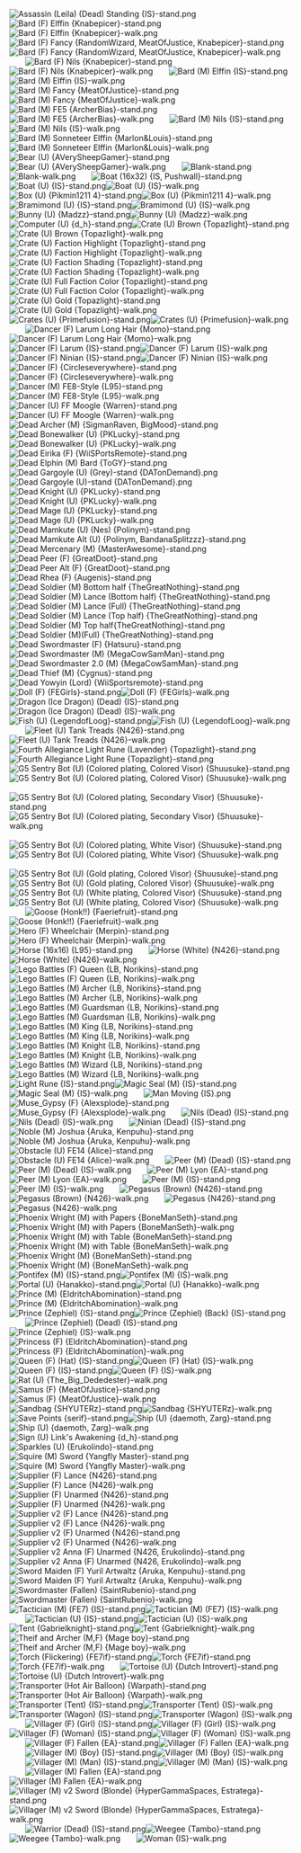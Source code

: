 ![Assassin (Leila) (Dead) Standing {IS}-stand.png](https://raw.githubusercontent.com/Klokinator/FE-Repo/main/Map%20Sprites/Bards,%20Dancers,%20Suppliers,%20Misc/Assassin%20(Leila)%20(Dead)%20Standing%20%7BIS%7D-stand.png "Assassin (Leila) (Dead) Standing {IS}-stand.png")&emsp;&emsp;![Bard (F) Elffin {Knabepicer}-stand.png](https://raw.githubusercontent.com/Klokinator/FE-Repo/main/Map%20Sprites/Bards,%20Dancers,%20Suppliers,%20Misc/Bard%20(F)%20Elffin%20%7BKnabepicer%7D-stand.png "Bard (F) Elffin {Knabepicer}-stand.png")![Bard (F) Elffin {Knabepicer}-walk.png](https://raw.githubusercontent.com/Klokinator/FE-Repo/main/Map%20Sprites/Bards,%20Dancers,%20Suppliers,%20Misc/Bard%20(F)%20Elffin%20%7BKnabepicer%7D-walk.png "Bard (F) Elffin {Knabepicer}-walk.png")&emsp;&emsp;![Bard (F) Fancy {RandomWizard, MeatOfJustice, Knabepicer}-stand.png](https://raw.githubusercontent.com/Klokinator/FE-Repo/main/Map%20Sprites/Bards,%20Dancers,%20Suppliers,%20Misc/Bard%20(F)%20Fancy%20%7BRandomWizard,%20MeatOfJustice,%20Knabepicer%7D-stand.png "Bard (F) Fancy {RandomWizard, MeatOfJustice, Knabepicer}-stand.png")![Bard (F) Fancy {RandomWizard, MeatOfJustice, Knabepicer}-walk.png](https://raw.githubusercontent.com/Klokinator/FE-Repo/main/Map%20Sprites/Bards,%20Dancers,%20Suppliers,%20Misc/Bard%20(F)%20Fancy%20%7BRandomWizard,%20MeatOfJustice,%20Knabepicer%7D-walk.png "Bard (F) Fancy {RandomWizard, MeatOfJustice, Knabepicer}-walk.png")&emsp;&emsp;![Bard (F) Nils {Knabepicer}-stand.png](https://raw.githubusercontent.com/Klokinator/FE-Repo/main/Map%20Sprites/Bards,%20Dancers,%20Suppliers,%20Misc/Bard%20(F)%20Nils%20%7BKnabepicer%7D-stand.png "Bard (F) Nils {Knabepicer}-stand.png")![Bard (F) Nils {Knabepicer}-walk.png](https://raw.githubusercontent.com/Klokinator/FE-Repo/main/Map%20Sprites/Bards,%20Dancers,%20Suppliers,%20Misc/Bard%20(F)%20Nils%20%7BKnabepicer%7D-walk.png "Bard (F) Nils {Knabepicer}-walk.png")&emsp;&emsp;![Bard (M) Elffin {IS}-stand.png](https://raw.githubusercontent.com/Klokinator/FE-Repo/main/Map%20Sprites/Bards,%20Dancers,%20Suppliers,%20Misc/Bard%20(M)%20Elffin%20%7BIS%7D-stand.png "Bard (M) Elffin {IS}-stand.png")![Bard (M) Elffin {IS}-walk.png](https://raw.githubusercontent.com/Klokinator/FE-Repo/main/Map%20Sprites/Bards,%20Dancers,%20Suppliers,%20Misc/Bard%20(M)%20Elffin%20%7BIS%7D-walk.png "Bard (M) Elffin {IS}-walk.png")&emsp;&emsp;![Bard (M) Fancy {MeatOfJustice}-stand.png](https://raw.githubusercontent.com/Klokinator/FE-Repo/main/Map%20Sprites/Bards,%20Dancers,%20Suppliers,%20Misc/Bard%20(M)%20Fancy%20%7BMeatOfJustice%7D-stand.png "Bard (M) Fancy {MeatOfJustice}-stand.png")![Bard (M) Fancy {MeatOfJustice}-walk.png](https://raw.githubusercontent.com/Klokinator/FE-Repo/main/Map%20Sprites/Bards,%20Dancers,%20Suppliers,%20Misc/Bard%20(M)%20Fancy%20%7BMeatOfJustice%7D-walk.png "Bard (M) Fancy {MeatOfJustice}-walk.png")&emsp;&emsp;![Bard (M) FE5 {ArcherBias}-stand.png](https://raw.githubusercontent.com/Klokinator/FE-Repo/main/Map%20Sprites/Bards,%20Dancers,%20Suppliers,%20Misc/Bard%20(M)%20FE5%20%7BArcherBias%7D-stand.png "Bard (M) FE5 {ArcherBias}-stand.png")![Bard (M) FE5 {ArcherBias}-walk.png](https://raw.githubusercontent.com/Klokinator/FE-Repo/main/Map%20Sprites/Bards,%20Dancers,%20Suppliers,%20Misc/Bard%20(M)%20FE5%20%7BArcherBias%7D-walk.png "Bard (M) FE5 {ArcherBias}-walk.png")&emsp;&emsp;![Bard (M) Nils {IS}-stand.png](https://raw.githubusercontent.com/Klokinator/FE-Repo/main/Map%20Sprites/Bards,%20Dancers,%20Suppliers,%20Misc/Bard%20(M)%20Nils%20%7BIS%7D-stand.png "Bard (M) Nils {IS}-stand.png")![Bard (M) Nils {IS}-walk.png](https://raw.githubusercontent.com/Klokinator/FE-Repo/main/Map%20Sprites/Bards,%20Dancers,%20Suppliers,%20Misc/Bard%20(M)%20Nils%20%7BIS%7D-walk.png "Bard (M) Nils {IS}-walk.png")&emsp;&emsp;![Bard (M) Sonneteer Elffin {Marlon&Louis}-stand.png](https://raw.githubusercontent.com/Klokinator/FE-Repo/main/Map%20Sprites/Bards,%20Dancers,%20Suppliers,%20Misc/Bard%20(M)%20Sonneteer%20Elffin%20%7BMarlon&Louis%7D-stand.png "Bard (M) Sonneteer Elffin {Marlon&Louis}-stand.png")![Bard (M) Sonneteer Elffin {Marlon&Louis}-walk.png](https://raw.githubusercontent.com/Klokinator/FE-Repo/main/Map%20Sprites/Bards,%20Dancers,%20Suppliers,%20Misc/Bard%20(M)%20Sonneteer%20Elffin%20%7BMarlon&Louis%7D-walk.png "Bard (M) Sonneteer Elffin {Marlon&Louis}-walk.png")&emsp;&emsp;![Bear (U) {AVerySheepGamer}-stand.png](https://raw.githubusercontent.com/Klokinator/FE-Repo/main/Map%20Sprites/Bards,%20Dancers,%20Suppliers,%20Misc/Bear%20(U)%20%7BAVerySheepGamer%7D-stand.png "Bear (U) {AVerySheepGamer}-stand.png")![Bear (U) {AVerySheepGamer}-walk.png](https://raw.githubusercontent.com/Klokinator/FE-Repo/main/Map%20Sprites/Bards,%20Dancers,%20Suppliers,%20Misc/Bear%20(U)%20%7BAVerySheepGamer%7D-walk.png "Bear (U) {AVerySheepGamer}-walk.png")&emsp;&emsp;![Blank-stand.png](https://raw.githubusercontent.com/Klokinator/FE-Repo/main/Map%20Sprites/Bards,%20Dancers,%20Suppliers,%20Misc/Blank-stand.png "Blank-stand.png")![Blank-walk.png](https://raw.githubusercontent.com/Klokinator/FE-Repo/main/Map%20Sprites/Bards,%20Dancers,%20Suppliers,%20Misc/Blank-walk.png "Blank-walk.png")&emsp;&emsp;![Boat (16x32) {IS, Pushwall}-stand.png](https://raw.githubusercontent.com/Klokinator/FE-Repo/main/Map%20Sprites/Bards,%20Dancers,%20Suppliers,%20Misc/Boat%20(16x32)%20%7BIS,%20Pushwall%7D-stand.png "Boat (16x32) {IS, Pushwall}-stand.png")![Boat (U) {IS}-stand.png](https://raw.githubusercontent.com/Klokinator/FE-Repo/main/Map%20Sprites/Bards,%20Dancers,%20Suppliers,%20Misc/Boat%20(U)%20%7BIS%7D-stand.png "Boat (U) {IS}-stand.png")![Boat (U) {IS}-walk.png](https://raw.githubusercontent.com/Klokinator/FE-Repo/main/Map%20Sprites/Bards,%20Dancers,%20Suppliers,%20Misc/Boat%20(U)%20%7BIS%7D-walk.png "Boat (U) {IS}-walk.png")&emsp;&emsp;![Box (U) {Pikmin1211 4}-stand.png](https://raw.githubusercontent.com/Klokinator/FE-Repo/main/Map%20Sprites/Bards,%20Dancers,%20Suppliers,%20Misc/Box%20(U)%20%7BPikmin1211%204%7D-stand.png "Box (U) {Pikmin1211 4}-stand.png")![Box (U) {Pikmin1211 4}-walk.png](https://raw.githubusercontent.com/Klokinator/FE-Repo/main/Map%20Sprites/Bards,%20Dancers,%20Suppliers,%20Misc/Box%20(U)%20%7BPikmin1211%204%7D-walk.png "Box (U) {Pikmin1211 4}-walk.png")&emsp;&emsp;![Bramimond (U) {IS}-stand.png](https://raw.githubusercontent.com/Klokinator/FE-Repo/main/Map%20Sprites/Bards,%20Dancers,%20Suppliers,%20Misc/Bramimond%20(U)%20%7BIS%7D-stand.png "Bramimond (U) {IS}-stand.png")![Bramimond (U) {IS}-walk.png](https://raw.githubusercontent.com/Klokinator/FE-Repo/main/Map%20Sprites/Bards,%20Dancers,%20Suppliers,%20Misc/Bramimond%20(U)%20%7BIS%7D-walk.png "Bramimond (U) {IS}-walk.png")&emsp;&emsp;![Bunny (U) {Madzz}-stand.png](https://raw.githubusercontent.com/Klokinator/FE-Repo/main/Map%20Sprites/Bards,%20Dancers,%20Suppliers,%20Misc/Bunny%20(U)%20%7BMadzz%7D-stand.png "Bunny (U) {Madzz}-stand.png")![Bunny (U) {Madzz}-walk.png](https://raw.githubusercontent.com/Klokinator/FE-Repo/main/Map%20Sprites/Bards,%20Dancers,%20Suppliers,%20Misc/Bunny%20(U)%20%7BMadzz%7D-walk.png "Bunny (U) {Madzz}-walk.png")&emsp;&emsp;![Computer (U) {d_h}-stand.png](https://raw.githubusercontent.com/Klokinator/FE-Repo/main/Map%20Sprites/Bards,%20Dancers,%20Suppliers,%20Misc/Computer%20(U)%20%7Bd_h%7D-stand.png "Computer (U) {d_h}-stand.png")![Crate (U) Brown {Topazlight}-stand.png](https://raw.githubusercontent.com/Klokinator/FE-Repo/main/Map%20Sprites/Bards,%20Dancers,%20Suppliers,%20Misc/Crate%20(U)%20Brown%20%7BTopazlight%7D-stand.png "Crate (U) Brown {Topazlight}-stand.png")![Crate (U) Brown {Topazlight}-walk.png](https://raw.githubusercontent.com/Klokinator/FE-Repo/main/Map%20Sprites/Bards,%20Dancers,%20Suppliers,%20Misc/Crate%20(U)%20Brown%20%7BTopazlight%7D-walk.png "Crate (U) Brown {Topazlight}-walk.png")&emsp;&emsp;![Crate (U) Faction Highlight {Topazlight}-stand.png](https://raw.githubusercontent.com/Klokinator/FE-Repo/main/Map%20Sprites/Bards,%20Dancers,%20Suppliers,%20Misc/Crate%20(U)%20Faction%20Highlight%20%7BTopazlight%7D-stand.png "Crate (U) Faction Highlight {Topazlight}-stand.png")![Crate (U) Faction Highlight {Topazlight}-walk.png](https://raw.githubusercontent.com/Klokinator/FE-Repo/main/Map%20Sprites/Bards,%20Dancers,%20Suppliers,%20Misc/Crate%20(U)%20Faction%20Highlight%20%7BTopazlight%7D-walk.png "Crate (U) Faction Highlight {Topazlight}-walk.png")&emsp;&emsp;![Crate (U) Faction Shading {Topazlight}-stand.png](https://raw.githubusercontent.com/Klokinator/FE-Repo/main/Map%20Sprites/Bards,%20Dancers,%20Suppliers,%20Misc/Crate%20(U)%20Faction%20Shading%20%7BTopazlight%7D-stand.png "Crate (U) Faction Shading {Topazlight}-stand.png")![Crate (U) Faction Shading {Topazlight}-walk.png](https://raw.githubusercontent.com/Klokinator/FE-Repo/main/Map%20Sprites/Bards,%20Dancers,%20Suppliers,%20Misc/Crate%20(U)%20Faction%20Shading%20%7BTopazlight%7D-walk.png "Crate (U) Faction Shading {Topazlight}-walk.png")&emsp;&emsp;![Crate (U) Full Faction Color {Topazlight}-stand.png](https://raw.githubusercontent.com/Klokinator/FE-Repo/main/Map%20Sprites/Bards,%20Dancers,%20Suppliers,%20Misc/Crate%20(U)%20Full%20Faction%20Color%20%7BTopazlight%7D-stand.png "Crate (U) Full Faction Color {Topazlight}-stand.png")![Crate (U) Full Faction Color {Topazlight}-walk.png](https://raw.githubusercontent.com/Klokinator/FE-Repo/main/Map%20Sprites/Bards,%20Dancers,%20Suppliers,%20Misc/Crate%20(U)%20Full%20Faction%20Color%20%7BTopazlight%7D-walk.png "Crate (U) Full Faction Color {Topazlight}-walk.png")&emsp;&emsp;![Crate (U) Gold {Topazlight}-stand.png](https://raw.githubusercontent.com/Klokinator/FE-Repo/main/Map%20Sprites/Bards,%20Dancers,%20Suppliers,%20Misc/Crate%20(U)%20Gold%20%7BTopazlight%7D-stand.png "Crate (U) Gold {Topazlight}-stand.png")![Crate (U) Gold {Topazlight}-walk.png](https://raw.githubusercontent.com/Klokinator/FE-Repo/main/Map%20Sprites/Bards,%20Dancers,%20Suppliers,%20Misc/Crate%20(U)%20Gold%20%7BTopazlight%7D-walk.png "Crate (U) Gold {Topazlight}-walk.png")&emsp;&emsp;![Crates (U) {Primefusion}-stand.png](https://raw.githubusercontent.com/Klokinator/FE-Repo/main/Map%20Sprites/Bards,%20Dancers,%20Suppliers,%20Misc/Crates%20(U)%20%7BPrimefusion%7D-stand.png "Crates (U) {Primefusion}-stand.png")![Crates (U) {Primefusion}-walk.png](https://raw.githubusercontent.com/Klokinator/FE-Repo/main/Map%20Sprites/Bards,%20Dancers,%20Suppliers,%20Misc/Crates%20(U)%20%7BPrimefusion%7D-walk.png "Crates (U) {Primefusion}-walk.png")&emsp;&emsp;![Dancer (F) Larum Long Hair {Momo}-stand.png](https://raw.githubusercontent.com/Klokinator/FE-Repo/main/Map%20Sprites/Bards,%20Dancers,%20Suppliers,%20Misc/Dancer%20(F)%20Larum%20Long%20Hair%20%7BMomo%7D-stand.png "Dancer (F) Larum Long Hair {Momo}-stand.png")![Dancer (F) Larum Long Hair {Momo}-walk.png](https://raw.githubusercontent.com/Klokinator/FE-Repo/main/Map%20Sprites/Bards,%20Dancers,%20Suppliers,%20Misc/Dancer%20(F)%20Larum%20Long%20Hair%20%7BMomo%7D-walk.png "Dancer (F) Larum Long Hair {Momo}-walk.png")&emsp;&emsp;![Dancer (F) Larum {IS}-stand.png](https://raw.githubusercontent.com/Klokinator/FE-Repo/main/Map%20Sprites/Bards,%20Dancers,%20Suppliers,%20Misc/Dancer%20(F)%20Larum%20%7BIS%7D-stand.png "Dancer (F) Larum {IS}-stand.png")![Dancer (F) Larum {IS}-walk.png](https://raw.githubusercontent.com/Klokinator/FE-Repo/main/Map%20Sprites/Bards,%20Dancers,%20Suppliers,%20Misc/Dancer%20(F)%20Larum%20%7BIS%7D-walk.png "Dancer (F) Larum {IS}-walk.png")&emsp;&emsp;![Dancer (F) Ninian {IS}-stand.png](https://raw.githubusercontent.com/Klokinator/FE-Repo/main/Map%20Sprites/Bards,%20Dancers,%20Suppliers,%20Misc/Dancer%20(F)%20Ninian%20%7BIS%7D-stand.png "Dancer (F) Ninian {IS}-stand.png")![Dancer (F) Ninian {IS}-walk.png](https://raw.githubusercontent.com/Klokinator/FE-Repo/main/Map%20Sprites/Bards,%20Dancers,%20Suppliers,%20Misc/Dancer%20(F)%20Ninian%20%7BIS%7D-walk.png "Dancer (F) Ninian {IS}-walk.png")&emsp;&emsp;![Dancer (F) {Circleseverywhere}-stand.png](https://raw.githubusercontent.com/Klokinator/FE-Repo/main/Map%20Sprites/Bards,%20Dancers,%20Suppliers,%20Misc/Dancer%20(F)%20%7BCircleseverywhere%7D-stand.png "Dancer (F) {Circleseverywhere}-stand.png")![Dancer (F) {Circleseverywhere}-walk.png](https://raw.githubusercontent.com/Klokinator/FE-Repo/main/Map%20Sprites/Bards,%20Dancers,%20Suppliers,%20Misc/Dancer%20(F)%20%7BCircleseverywhere%7D-walk.png "Dancer (F) {Circleseverywhere}-walk.png")&emsp;&emsp;![Dancer (M) FE8-Style {L95}-stand.png](https://raw.githubusercontent.com/Klokinator/FE-Repo/main/Map%20Sprites/Bards,%20Dancers,%20Suppliers,%20Misc/Dancer%20(M)%20FE8-Style%20%7BL95%7D-stand.png "Dancer (M) FE8-Style {L95}-stand.png")![Dancer (M) FE8-Style {L95}-walk.png](https://raw.githubusercontent.com/Klokinator/FE-Repo/main/Map%20Sprites/Bards,%20Dancers,%20Suppliers,%20Misc/Dancer%20(M)%20FE8-Style%20%7BL95%7D-walk.png "Dancer (M) FE8-Style {L95}-walk.png")&emsp;&emsp;![Dancer (U) FF Moogle {Warren}-stand.png](https://raw.githubusercontent.com/Klokinator/FE-Repo/main/Map%20Sprites/Bards,%20Dancers,%20Suppliers,%20Misc/Dancer%20(U)%20FF%20Moogle%20%7BWarren%7D-stand.png "Dancer (U) FF Moogle {Warren}-stand.png")![Dancer (U) FF Moogle {Warren}-walk.png](https://raw.githubusercontent.com/Klokinator/FE-Repo/main/Map%20Sprites/Bards,%20Dancers,%20Suppliers,%20Misc/Dancer%20(U)%20FF%20Moogle%20%7BWarren%7D-walk.png "Dancer (U) FF Moogle {Warren}-walk.png")&emsp;&emsp;![Dead Archer (M) {SigmanRaven, BigMood}-stand.png](https://raw.githubusercontent.com/Klokinator/FE-Repo/main/Map%20Sprites/Bards,%20Dancers,%20Suppliers,%20Misc/Dead%20Archer%20(M)%20%7BSigmanRaven,%20BigMood%7D-stand.png "Dead Archer (M) {SigmanRaven, BigMood}-stand.png")![Dead Bonewalker (U) {PKLucky}-stand.png](https://raw.githubusercontent.com/Klokinator/FE-Repo/main/Map%20Sprites/Bards,%20Dancers,%20Suppliers,%20Misc/Dead%20Bonewalker%20(U)%20%7BPKLucky%7D-stand.png "Dead Bonewalker (U) {PKLucky}-stand.png")![Dead Bonewalker (U) {PKLucky}-walk.png](https://raw.githubusercontent.com/Klokinator/FE-Repo/main/Map%20Sprites/Bards,%20Dancers,%20Suppliers,%20Misc/Dead%20Bonewalker%20(U)%20%7BPKLucky%7D-walk.png "Dead Bonewalker (U) {PKLucky}-walk.png")&emsp;&emsp;![Dead Eirika (F) {WiiSPortsRemote}-stand.png](https://raw.githubusercontent.com/Klokinator/FE-Repo/main/Map%20Sprites/Bards,%20Dancers,%20Suppliers,%20Misc/Dead%20Eirika%20(F)%20%7BWiiSPortsRemote%7D-stand.png "Dead Eirika (F) {WiiSPortsRemote}-stand.png")![Dead Elphin (M) Bard {ToGY}-stand.png](https://raw.githubusercontent.com/Klokinator/FE-Repo/main/Map%20Sprites/Bards,%20Dancers,%20Suppliers,%20Misc/Dead%20Elphin%20(M)%20Bard%20%7BToGY%7D-stand.png "Dead Elphin (M) Bard {ToGY}-stand.png")&emsp;&emsp;![Dead Gargoyle (U) (Grey)-stand {DATonDemand}.png](https://raw.githubusercontent.com/Klokinator/FE-Repo/main/Map%20Sprites/Bards,%20Dancers,%20Suppliers,%20Misc/Dead%20Gargoyle%20(U)%20(Grey)-stand%20%7BDATonDemand%7D.png "Dead Gargoyle (U) (Grey)-stand {DATonDemand}.png")![Dead Gargoyle (U)-stand {DATonDemand}.png](https://raw.githubusercontent.com/Klokinator/FE-Repo/main/Map%20Sprites/Bards,%20Dancers,%20Suppliers,%20Misc/Dead%20Gargoyle%20(U)-stand%20%7BDATonDemand%7D.png "Dead Gargoyle (U)-stand {DATonDemand}.png")&emsp;&emsp;![Dead Knight (U) {PKLucky}-stand.png](https://raw.githubusercontent.com/Klokinator/FE-Repo/main/Map%20Sprites/Bards,%20Dancers,%20Suppliers,%20Misc/Dead%20Knight%20(U)%20%7BPKLucky%7D-stand.png "Dead Knight (U) {PKLucky}-stand.png")![Dead Knight (U) {PKLucky}-walk.png](https://raw.githubusercontent.com/Klokinator/FE-Repo/main/Map%20Sprites/Bards,%20Dancers,%20Suppliers,%20Misc/Dead%20Knight%20(U)%20%7BPKLucky%7D-walk.png "Dead Knight (U) {PKLucky}-walk.png")&emsp;&emsp;![Dead Mage (U) {PKLucky}-stand.png](https://raw.githubusercontent.com/Klokinator/FE-Repo/main/Map%20Sprites/Bards,%20Dancers,%20Suppliers,%20Misc/Dead%20Mage%20(U)%20%7BPKLucky%7D-stand.png "Dead Mage (U) {PKLucky}-stand.png")![Dead Mage (U) {PKLucky}-walk.png](https://raw.githubusercontent.com/Klokinator/FE-Repo/main/Map%20Sprites/Bards,%20Dancers,%20Suppliers,%20Misc/Dead%20Mage%20(U)%20%7BPKLucky%7D-walk.png "Dead Mage (U) {PKLucky}-walk.png")&emsp;&emsp;![Dead Mamkute (U) (Nes) {Polinym}-stand.png](https://raw.githubusercontent.com/Klokinator/FE-Repo/main/Map%20Sprites/Bards,%20Dancers,%20Suppliers,%20Misc/Dead%20Mamkute%20(U)%20(Nes)%20%7BPolinym%7D-stand.png "Dead Mamkute (U) (Nes) {Polinym}-stand.png")![Dead Mamkute Alt (U) {Polinym, BandanaSplitzzz}-stand.png](https://raw.githubusercontent.com/Klokinator/FE-Repo/main/Map%20Sprites/Bards,%20Dancers,%20Suppliers,%20Misc/Dead%20Mamkute%20Alt%20(U)%20%7BPolinym,%20BandanaSplitzzz%7D-stand.png "Dead Mamkute Alt (U) {Polinym, BandanaSplitzzz}-stand.png")&emsp;&emsp;![Dead Mercenary (M) {MasterAwesome}-stand.png](https://raw.githubusercontent.com/Klokinator/FE-Repo/main/Map%20Sprites/Bards,%20Dancers,%20Suppliers,%20Misc/Dead%20Mercenary%20(M)%20%7BMasterAwesome%7D-stand.png "Dead Mercenary (M) {MasterAwesome}-stand.png")![Dead Peer (F) {GreatDoot}-stand.png](https://raw.githubusercontent.com/Klokinator/FE-Repo/main/Map%20Sprites/Bards,%20Dancers,%20Suppliers,%20Misc/Dead%20Peer%20(F)%20%7BGreatDoot%7D-stand.png "Dead Peer (F) {GreatDoot}-stand.png")&emsp;&emsp;![Dead Peer Alt (F) {GreatDoot}-stand.png](https://raw.githubusercontent.com/Klokinator/FE-Repo/main/Map%20Sprites/Bards,%20Dancers,%20Suppliers,%20Misc/Dead%20Peer%20Alt%20(F)%20%7BGreatDoot%7D-stand.png "Dead Peer Alt (F) {GreatDoot}-stand.png")![Dead Rhea (F) {Augenis}-stand.png](https://raw.githubusercontent.com/Klokinator/FE-Repo/main/Map%20Sprites/Bards,%20Dancers,%20Suppliers,%20Misc/Dead%20Rhea%20(F)%20%7BAugenis%7D-stand.png "Dead Rhea (F) {Augenis}-stand.png")&emsp;&emsp;![Dead Soldier (M)  Bottom half {TheGreatNothing}-stand.png](https://raw.githubusercontent.com/Klokinator/FE-Repo/main/Map%20Sprites/Bards,%20Dancers,%20Suppliers,%20Misc/Dead%20Soldier%20(M)%20%20Bottom%20half%20%7BTheGreatNothing%7D-stand.png "Dead Soldier (M)  Bottom half {TheGreatNothing}-stand.png")![Dead Soldier (M) Lance (Bottom half) {TheGreatNothing}-stand.png](https://raw.githubusercontent.com/Klokinator/FE-Repo/main/Map%20Sprites/Bards,%20Dancers,%20Suppliers,%20Misc/Dead%20Soldier%20(M)%20Lance%20(Bottom%20half)%20%7BTheGreatNothing%7D-stand.png "Dead Soldier (M) Lance (Bottom half) {TheGreatNothing}-stand.png")&emsp;&emsp;![Dead Soldier (M) Lance (Full) {TheGreatNothing}-stand.png](https://raw.githubusercontent.com/Klokinator/FE-Repo/main/Map%20Sprites/Bards,%20Dancers,%20Suppliers,%20Misc/Dead%20Soldier%20(M)%20Lance%20(Full)%20%7BTheGreatNothing%7D-stand.png "Dead Soldier (M) Lance (Full) {TheGreatNothing}-stand.png")![Dead Soldier (M) Lance (Top half) {TheGreatNothing}-stand.png](https://raw.githubusercontent.com/Klokinator/FE-Repo/main/Map%20Sprites/Bards,%20Dancers,%20Suppliers,%20Misc/Dead%20Soldier%20(M)%20Lance%20(Top%20half)%20%7BTheGreatNothing%7D-stand.png "Dead Soldier (M) Lance (Top half) {TheGreatNothing}-stand.png")&emsp;&emsp;![Dead Soldier (M) Top half{TheGreatNothing}-stand.png](https://raw.githubusercontent.com/Klokinator/FE-Repo/main/Map%20Sprites/Bards,%20Dancers,%20Suppliers,%20Misc/Dead%20Soldier%20(M)%20Top%20half%7BTheGreatNothing%7D-stand.png "Dead Soldier (M) Top half{TheGreatNothing}-stand.png")![Dead Soldier (M)(Full) {TheGreatNothing}-stand.png](https://raw.githubusercontent.com/Klokinator/FE-Repo/main/Map%20Sprites/Bards,%20Dancers,%20Suppliers,%20Misc/Dead%20Soldier%20(M)(Full)%20%7BTheGreatNothing%7D-stand.png "Dead Soldier (M)(Full) {TheGreatNothing}-stand.png")&emsp;&emsp;![Dead Swordmaster (F) {Hatsuru}-stand.png](https://raw.githubusercontent.com/Klokinator/FE-Repo/main/Map%20Sprites/Bards,%20Dancers,%20Suppliers,%20Misc/Dead%20Swordmaster%20(F)%20%7BHatsuru%7D-stand.png "Dead Swordmaster (F) {Hatsuru}-stand.png")![Dead Swordmaster (M) {MegaCowSamMan}-stand.png](https://raw.githubusercontent.com/Klokinator/FE-Repo/main/Map%20Sprites/Bards,%20Dancers,%20Suppliers,%20Misc/Dead%20Swordmaster%20(M)%20%7BMegaCowSamMan%7D-stand.png "Dead Swordmaster (M) {MegaCowSamMan}-stand.png")&emsp;&emsp;![Dead Swordmaster 2.0 (M) {MegaCowSamMan}-stand.png](https://raw.githubusercontent.com/Klokinator/FE-Repo/main/Map%20Sprites/Bards,%20Dancers,%20Suppliers,%20Misc/Dead%20Swordmaster%202.0%20(M)%20%7BMegaCowSamMan%7D-stand.png "Dead Swordmaster 2.0 (M) {MegaCowSamMan}-stand.png")![Dead Thief (M) {Cygnus}-stand.png](https://raw.githubusercontent.com/Klokinator/FE-Repo/main/Map%20Sprites/Bards,%20Dancers,%20Suppliers,%20Misc/Dead%20Thief%20(M)%20%7BCygnus%7D-stand.png "Dead Thief (M) {Cygnus}-stand.png")&emsp;&emsp;![Dead Yowyin (Lord) {WiiSportsremote}-stand.png](https://raw.githubusercontent.com/Klokinator/FE-Repo/main/Map%20Sprites/Bards,%20Dancers,%20Suppliers,%20Misc/Dead%20Yowyin%20(Lord)%20%7BWiiSportsremote%7D-stand.png "Dead Yowyin (Lord) {WiiSportsremote}-stand.png")![Doll (F) {FEGirls}-stand.png](https://raw.githubusercontent.com/Klokinator/FE-Repo/main/Map%20Sprites/Bards,%20Dancers,%20Suppliers,%20Misc/Doll%20(F)%20%7BFEGirls%7D-stand.png "Doll (F) {FEGirls}-stand.png")![Doll (F) {FEGirls}-walk.png](https://raw.githubusercontent.com/Klokinator/FE-Repo/main/Map%20Sprites/Bards,%20Dancers,%20Suppliers,%20Misc/Doll%20(F)%20%7BFEGirls%7D-walk.png "Doll (F) {FEGirls}-walk.png")&emsp;&emsp;![Dragon (Ice Dragon) (Dead) {IS}-stand.png](https://raw.githubusercontent.com/Klokinator/FE-Repo/main/Map%20Sprites/Bards,%20Dancers,%20Suppliers,%20Misc/Dragon%20(Ice%20Dragon)%20(Dead)%20%7BIS%7D-stand.png "Dragon (Ice Dragon) (Dead) {IS}-stand.png")![Dragon (Ice Dragon) (Dead) {IS}-walk.png](https://raw.githubusercontent.com/Klokinator/FE-Repo/main/Map%20Sprites/Bards,%20Dancers,%20Suppliers,%20Misc/Dragon%20(Ice%20Dragon)%20(Dead)%20%7BIS%7D-walk.png "Dragon (Ice Dragon) (Dead) {IS}-walk.png")&emsp;&emsp;![Fish (U) {LegendofLoog}-stand.png](https://raw.githubusercontent.com/Klokinator/FE-Repo/main/Map%20Sprites/Bards,%20Dancers,%20Suppliers,%20Misc/Fish%20(U)%20%7BLegendofLoog%7D-stand.png "Fish (U) {LegendofLoog}-stand.png")![Fish (U) {LegendofLoog}-walk.png](https://raw.githubusercontent.com/Klokinator/FE-Repo/main/Map%20Sprites/Bards,%20Dancers,%20Suppliers,%20Misc/Fish%20(U)%20%7BLegendofLoog%7D-walk.png "Fish (U) {LegendofLoog}-walk.png")&emsp;&emsp;![Fleet (U) Tank Treads {N426}-stand.png](https://raw.githubusercontent.com/Klokinator/FE-Repo/main/Map%20Sprites/Bards,%20Dancers,%20Suppliers,%20Misc/Fleet%20(U)%20Tank%20Treads%20%7BN426%7D-stand.png "Fleet (U) Tank Treads {N426}-stand.png")![Fleet (U) Tank Treads {N426}-walk.png](https://raw.githubusercontent.com/Klokinator/FE-Repo/main/Map%20Sprites/Bards,%20Dancers,%20Suppliers,%20Misc/Fleet%20(U)%20Tank%20Treads%20%7BN426%7D-walk.png "Fleet (U) Tank Treads {N426}-walk.png")&emsp;&emsp;![Fourth Allegiance Light Rune (Lavender) {Topazlight}-stand.png](https://raw.githubusercontent.com/Klokinator/FE-Repo/main/Map%20Sprites/Bards,%20Dancers,%20Suppliers,%20Misc/Fourth%20Allegiance%20Light%20Rune%20(Lavender)%20%7BTopazlight%7D-stand.png "Fourth Allegiance Light Rune (Lavender) {Topazlight}-stand.png")![Fourth Allegiance Light Rune {Topazlight}-stand.png](https://raw.githubusercontent.com/Klokinator/FE-Repo/main/Map%20Sprites/Bards,%20Dancers,%20Suppliers,%20Misc/Fourth%20Allegiance%20Light%20Rune%20%7BTopazlight%7D-stand.png "Fourth Allegiance Light Rune {Topazlight}-stand.png")&emsp;&emsp;![G5 Sentry Bot (U) (Colored plating, Colored Visor) {Shuusuke}-stand.png](https://raw.githubusercontent.com/Klokinator/FE-Repo/main/Map%20Sprites/Bards,%20Dancers,%20Suppliers,%20Misc/G5%20Sentry%20Bot%20(U)%20(Colored%20plating,%20Colored%20Visor)%20%7BShuusuke%7D-stand.png "G5 Sentry Bot (U) (Colored plating, Colored Visor) {Shuusuke}-stand.png")![G5 Sentry Bot (U) (Colored plating, Colored Visor) {Shuusuke}-walk.png](https://raw.githubusercontent.com/Klokinator/FE-Repo/main/Map%20Sprites/Bards,%20Dancers,%20Suppliers,%20Misc/G5%20Sentry%20Bot%20(U)%20(Colored%20plating,%20Colored%20Visor)%20%7BShuusuke%7D-walk.png "G5 Sentry Bot (U) (Colored plating, Colored Visor) {Shuusuke}-walk.png")&emsp;&emsp;![G5 Sentry Bot (U) (Colored plating, Secondary Visor) {Shuusuke}-stand.png](https://raw.githubusercontent.com/Klokinator/FE-Repo/main/Map%20Sprites/Bards,%20Dancers,%20Suppliers,%20Misc/G5%20Sentry%20Bot%20(U)%20(Colored%20plating,%20Secondary%20Visor)%20%7BShuusuke%7D-stand.png "G5 Sentry Bot (U) (Colored plating, Secondary Visor) {Shuusuke}-stand.png")![G5 Sentry Bot (U) (Colored plating, Secondary Visor) {Shuusuke}-walk.png](https://raw.githubusercontent.com/Klokinator/FE-Repo/main/Map%20Sprites/Bards,%20Dancers,%20Suppliers,%20Misc/G5%20Sentry%20Bot%20(U)%20(Colored%20plating,%20Secondary%20Visor)%20%7BShuusuke%7D-walk.png "G5 Sentry Bot (U) (Colored plating, Secondary Visor) {Shuusuke}-walk.png")&emsp;&emsp;![G5 Sentry Bot (U) (Colored plating, White Visor) {Shuusuke}-stand.png](https://raw.githubusercontent.com/Klokinator/FE-Repo/main/Map%20Sprites/Bards,%20Dancers,%20Suppliers,%20Misc/G5%20Sentry%20Bot%20(U)%20(Colored%20plating,%20White%20Visor)%20%7BShuusuke%7D-stand.png "G5 Sentry Bot (U) (Colored plating, White Visor) {Shuusuke}-stand.png")![G5 Sentry Bot (U) (Colored plating, White Visor) {Shuusuke}-walk.png](https://raw.githubusercontent.com/Klokinator/FE-Repo/main/Map%20Sprites/Bards,%20Dancers,%20Suppliers,%20Misc/G5%20Sentry%20Bot%20(U)%20(Colored%20plating,%20White%20Visor)%20%7BShuusuke%7D-walk.png "G5 Sentry Bot (U) (Colored plating, White Visor) {Shuusuke}-walk.png")&emsp;&emsp;![G5 Sentry Bot (U) (Gold plating, Colored Visor) {Shuusuke}-stand.png](https://raw.githubusercontent.com/Klokinator/FE-Repo/main/Map%20Sprites/Bards,%20Dancers,%20Suppliers,%20Misc/G5%20Sentry%20Bot%20(U)%20(Gold%20plating,%20Colored%20Visor)%20%7BShuusuke%7D-stand.png "G5 Sentry Bot (U) (Gold plating, Colored Visor) {Shuusuke}-stand.png")![G5 Sentry Bot (U) (Gold plating, Colored Visor) {Shuusuke}-walk.png](https://raw.githubusercontent.com/Klokinator/FE-Repo/main/Map%20Sprites/Bards,%20Dancers,%20Suppliers,%20Misc/G5%20Sentry%20Bot%20(U)%20(Gold%20plating,%20Colored%20Visor)%20%7BShuusuke%7D-walk.png "G5 Sentry Bot (U) (Gold plating, Colored Visor) {Shuusuke}-walk.png")&emsp;&emsp;![G5 Sentry Bot (U) (White plating, Colored Visor) {Shuusuke}-stand.png](https://raw.githubusercontent.com/Klokinator/FE-Repo/main/Map%20Sprites/Bards,%20Dancers,%20Suppliers,%20Misc/G5%20Sentry%20Bot%20(U)%20(White%20plating,%20Colored%20Visor)%20%7BShuusuke%7D-stand.png "G5 Sentry Bot (U) (White plating, Colored Visor) {Shuusuke}-stand.png")![G5 Sentry Bot (U) (White plating, Colored Visor) {Shuusuke}-walk.png](https://raw.githubusercontent.com/Klokinator/FE-Repo/main/Map%20Sprites/Bards,%20Dancers,%20Suppliers,%20Misc/G5%20Sentry%20Bot%20(U)%20(White%20plating,%20Colored%20Visor)%20%7BShuusuke%7D-walk.png "G5 Sentry Bot (U) (White plating, Colored Visor) {Shuusuke}-walk.png")&emsp;&emsp;![Goose (Honk!!) {Faeriefruit}-stand.png](https://raw.githubusercontent.com/Klokinator/FE-Repo/main/Map%20Sprites/Bards,%20Dancers,%20Suppliers,%20Misc/Goose%20(Honk!!)%20%7BFaeriefruit%7D-stand.png "Goose (Honk!!) {Faeriefruit}-stand.png")![Goose (Honk!!) {Faeriefruit}-walk.png](https://raw.githubusercontent.com/Klokinator/FE-Repo/main/Map%20Sprites/Bards,%20Dancers,%20Suppliers,%20Misc/Goose%20(Honk!!)%20%7BFaeriefruit%7D-walk.png "Goose (Honk!!) {Faeriefruit}-walk.png")&emsp;&emsp;![Hero (F) Wheelchair {Merpin}-stand.png](https://raw.githubusercontent.com/Klokinator/FE-Repo/main/Map%20Sprites/Bards,%20Dancers,%20Suppliers,%20Misc/Hero%20(F)%20Wheelchair%20%7BMerpin%7D-stand.png "Hero (F) Wheelchair {Merpin}-stand.png")![Hero (F) Wheelchair {Merpin}-walk.png](https://raw.githubusercontent.com/Klokinator/FE-Repo/main/Map%20Sprites/Bards,%20Dancers,%20Suppliers,%20Misc/Hero%20(F)%20Wheelchair%20%7BMerpin%7D-walk.png "Hero (F) Wheelchair {Merpin}-walk.png")&emsp;&emsp;![Horse (16x16) {L95}-stand.png](https://raw.githubusercontent.com/Klokinator/FE-Repo/main/Map%20Sprites/Bards,%20Dancers,%20Suppliers,%20Misc/Horse%20(16x16)%20%7BL95%7D-stand.png "Horse (16x16) {L95}-stand.png")&emsp;&emsp;![Horse (White) {N426}-stand.png](https://raw.githubusercontent.com/Klokinator/FE-Repo/main/Map%20Sprites/Bards,%20Dancers,%20Suppliers,%20Misc/Horse%20(White)%20%7BN426%7D-stand.png "Horse (White) {N426}-stand.png")![Horse (White) {N426}-walk.png](https://raw.githubusercontent.com/Klokinator/FE-Repo/main/Map%20Sprites/Bards,%20Dancers,%20Suppliers,%20Misc/Horse%20(White)%20%7BN426%7D-walk.png "Horse (White) {N426}-walk.png")&emsp;&emsp;![Lego Battles (F) Queen {LB, Norikins}-stand.png](https://raw.githubusercontent.com/Klokinator/FE-Repo/main/Map%20Sprites/Bards,%20Dancers,%20Suppliers,%20Misc/Lego%20Battles%20(F)%20Queen%20%7BLB,%20Norikins%7D-stand.png "Lego Battles (F) Queen {LB, Norikins}-stand.png")![Lego Battles (F) Queen {LB, Norikins}-walk.png](https://raw.githubusercontent.com/Klokinator/FE-Repo/main/Map%20Sprites/Bards,%20Dancers,%20Suppliers,%20Misc/Lego%20Battles%20(F)%20Queen%20%7BLB,%20Norikins%7D-walk.png "Lego Battles (F) Queen {LB, Norikins}-walk.png")&emsp;&emsp;![Lego Battles (M) Archer {LB, Norikins}-stand.png](https://raw.githubusercontent.com/Klokinator/FE-Repo/main/Map%20Sprites/Bards,%20Dancers,%20Suppliers,%20Misc/Lego%20Battles%20(M)%20Archer%20%7BLB,%20Norikins%7D-stand.png "Lego Battles (M) Archer {LB, Norikins}-stand.png")![Lego Battles (M) Archer {LB, Norikins}-walk.png](https://raw.githubusercontent.com/Klokinator/FE-Repo/main/Map%20Sprites/Bards,%20Dancers,%20Suppliers,%20Misc/Lego%20Battles%20(M)%20Archer%20%7BLB,%20Norikins%7D-walk.png "Lego Battles (M) Archer {LB, Norikins}-walk.png")&emsp;&emsp;![Lego Battles (M) Guardsman {LB, Norikins}-stand.png](https://raw.githubusercontent.com/Klokinator/FE-Repo/main/Map%20Sprites/Bards,%20Dancers,%20Suppliers,%20Misc/Lego%20Battles%20(M)%20Guardsman%20%7BLB,%20Norikins%7D-stand.png "Lego Battles (M) Guardsman {LB, Norikins}-stand.png")![Lego Battles (M) Guardsman {LB, Norikins}-walk.png](https://raw.githubusercontent.com/Klokinator/FE-Repo/main/Map%20Sprites/Bards,%20Dancers,%20Suppliers,%20Misc/Lego%20Battles%20(M)%20Guardsman%20%7BLB,%20Norikins%7D-walk.png "Lego Battles (M) Guardsman {LB, Norikins}-walk.png")&emsp;&emsp;![Lego Battles (M) King {LB, Norikins}-stand.png](https://raw.githubusercontent.com/Klokinator/FE-Repo/main/Map%20Sprites/Bards,%20Dancers,%20Suppliers,%20Misc/Lego%20Battles%20(M)%20King%20%7BLB,%20Norikins%7D-stand.png "Lego Battles (M) King {LB, Norikins}-stand.png")![Lego Battles (M) King {LB, Norikins}-walk.png](https://raw.githubusercontent.com/Klokinator/FE-Repo/main/Map%20Sprites/Bards,%20Dancers,%20Suppliers,%20Misc/Lego%20Battles%20(M)%20King%20%7BLB,%20Norikins%7D-walk.png "Lego Battles (M) King {LB, Norikins}-walk.png")&emsp;&emsp;![Lego Battles (M) Knight {LB, Norikins}-stand.png](https://raw.githubusercontent.com/Klokinator/FE-Repo/main/Map%20Sprites/Bards,%20Dancers,%20Suppliers,%20Misc/Lego%20Battles%20(M)%20Knight%20%7BLB,%20Norikins%7D-stand.png "Lego Battles (M) Knight {LB, Norikins}-stand.png")![Lego Battles (M) Knight {LB, Norikins}-walk.png](https://raw.githubusercontent.com/Klokinator/FE-Repo/main/Map%20Sprites/Bards,%20Dancers,%20Suppliers,%20Misc/Lego%20Battles%20(M)%20Knight%20%7BLB,%20Norikins%7D-walk.png "Lego Battles (M) Knight {LB, Norikins}-walk.png")&emsp;&emsp;![Lego Battles (M) Wizard {LB, Norikins}-stand.png](https://raw.githubusercontent.com/Klokinator/FE-Repo/main/Map%20Sprites/Bards,%20Dancers,%20Suppliers,%20Misc/Lego%20Battles%20(M)%20Wizard%20%7BLB,%20Norikins%7D-stand.png "Lego Battles (M) Wizard {LB, Norikins}-stand.png")![Lego Battles (M) Wizard {LB, Norikins}-walk.png](https://raw.githubusercontent.com/Klokinator/FE-Repo/main/Map%20Sprites/Bards,%20Dancers,%20Suppliers,%20Misc/Lego%20Battles%20(M)%20Wizard%20%7BLB,%20Norikins%7D-walk.png "Lego Battles (M) Wizard {LB, Norikins}-walk.png")&emsp;&emsp;![Light Rune {IS}-stand.png](https://raw.githubusercontent.com/Klokinator/FE-Repo/main/Map%20Sprites/Bards,%20Dancers,%20Suppliers,%20Misc/Light%20Rune%20%7BIS%7D-stand.png "Light Rune {IS}-stand.png")![Magic Seal (M) {IS}-stand.png](https://raw.githubusercontent.com/Klokinator/FE-Repo/main/Map%20Sprites/Bards,%20Dancers,%20Suppliers,%20Misc/Magic%20Seal%20(M)%20%7BIS%7D-stand.png "Magic Seal (M) {IS}-stand.png")![Magic Seal (M) {IS}-walk.png](https://raw.githubusercontent.com/Klokinator/FE-Repo/main/Map%20Sprites/Bards,%20Dancers,%20Suppliers,%20Misc/Magic%20Seal%20(M)%20%7BIS%7D-walk.png "Magic Seal (M) {IS}-walk.png")&emsp;&emsp;![Man Moving {IS}.png](https://raw.githubusercontent.com/Klokinator/FE-Repo/main/Map%20Sprites/Bards,%20Dancers,%20Suppliers,%20Misc/Man%20Moving%20%7BIS%7D.png "Man Moving {IS}.png")![Muse_Gypsy (F) {Alexsplode}-stand.png](https://raw.githubusercontent.com/Klokinator/FE-Repo/main/Map%20Sprites/Bards,%20Dancers,%20Suppliers,%20Misc/Muse_Gypsy%20(F)%20%7BAlexsplode%7D-stand.png "Muse_Gypsy (F) {Alexsplode}-stand.png")![Muse_Gypsy (F) {Alexsplode}-walk.png](https://raw.githubusercontent.com/Klokinator/FE-Repo/main/Map%20Sprites/Bards,%20Dancers,%20Suppliers,%20Misc/Muse_Gypsy%20(F)%20%7BAlexsplode%7D-walk.png "Muse_Gypsy (F) {Alexsplode}-walk.png")&emsp;&emsp;![Nils (Dead) {IS}-stand.png](https://raw.githubusercontent.com/Klokinator/FE-Repo/main/Map%20Sprites/Bards,%20Dancers,%20Suppliers,%20Misc/Nils%20(Dead)%20%7BIS%7D-stand.png "Nils (Dead) {IS}-stand.png")![Nils (Dead) {IS}-walk.png](https://raw.githubusercontent.com/Klokinator/FE-Repo/main/Map%20Sprites/Bards,%20Dancers,%20Suppliers,%20Misc/Nils%20(Dead)%20%7BIS%7D-walk.png "Nils (Dead) {IS}-walk.png")&emsp;&emsp;![Ninian (Dead) {IS}-stand.png](https://raw.githubusercontent.com/Klokinator/FE-Repo/main/Map%20Sprites/Bards,%20Dancers,%20Suppliers,%20Misc/Ninian%20(Dead)%20%7BIS%7D-stand.png "Ninian (Dead) {IS}-stand.png")![Noble (M) Joshua {Aruka, Kenpuhu}-stand.png](https://raw.githubusercontent.com/Klokinator/FE-Repo/main/Map%20Sprites/Bards,%20Dancers,%20Suppliers,%20Misc/Noble%20(M)%20Joshua%20%7BAruka,%20Kenpuhu%7D-stand.png "Noble (M) Joshua {Aruka, Kenpuhu}-stand.png")![Noble (M) Joshua {Aruka, Kenpuhu}-walk.png](https://raw.githubusercontent.com/Klokinator/FE-Repo/main/Map%20Sprites/Bards,%20Dancers,%20Suppliers,%20Misc/Noble%20(M)%20Joshua%20%7BAruka,%20Kenpuhu%7D-walk.png "Noble (M) Joshua {Aruka, Kenpuhu}-walk.png")&emsp;&emsp;![Obstacle (U) FE14 {Alice}-stand.png](https://raw.githubusercontent.com/Klokinator/FE-Repo/main/Map%20Sprites/Bards,%20Dancers,%20Suppliers,%20Misc/Obstacle%20(U)%20FE14%20%7BAlice%7D-stand.png "Obstacle (U) FE14 {Alice}-stand.png")![Obstacle (U) FE14 {Alice}-walk.png](https://raw.githubusercontent.com/Klokinator/FE-Repo/main/Map%20Sprites/Bards,%20Dancers,%20Suppliers,%20Misc/Obstacle%20(U)%20FE14%20%7BAlice%7D-walk.png "Obstacle (U) FE14 {Alice}-walk.png")&emsp;&emsp;![Peer (M) (Dead) {IS}-stand.png](https://raw.githubusercontent.com/Klokinator/FE-Repo/main/Map%20Sprites/Bards,%20Dancers,%20Suppliers,%20Misc/Peer%20(M)%20(Dead)%20%7BIS%7D-stand.png "Peer (M) (Dead) {IS}-stand.png")![Peer (M) (Dead) {IS}-walk.png](https://raw.githubusercontent.com/Klokinator/FE-Repo/main/Map%20Sprites/Bards,%20Dancers,%20Suppliers,%20Misc/Peer%20(M)%20(Dead)%20%7BIS%7D-walk.png "Peer (M) (Dead) {IS}-walk.png")&emsp;&emsp;![Peer (M) Lyon {EA}-stand.png](https://raw.githubusercontent.com/Klokinator/FE-Repo/main/Map%20Sprites/Bards,%20Dancers,%20Suppliers,%20Misc/Peer%20(M)%20Lyon%20%7BEA%7D-stand.png "Peer (M) Lyon {EA}-stand.png")![Peer (M) Lyon {EA}-walk.png](https://raw.githubusercontent.com/Klokinator/FE-Repo/main/Map%20Sprites/Bards,%20Dancers,%20Suppliers,%20Misc/Peer%20(M)%20Lyon%20%7BEA%7D-walk.png "Peer (M) Lyon {EA}-walk.png")&emsp;&emsp;![Peer (M) {IS}-stand.png](https://raw.githubusercontent.com/Klokinator/FE-Repo/main/Map%20Sprites/Bards,%20Dancers,%20Suppliers,%20Misc/Peer%20(M)%20%7BIS%7D-stand.png "Peer (M) {IS}-stand.png")![Peer (M) {IS}-walk.png](https://raw.githubusercontent.com/Klokinator/FE-Repo/main/Map%20Sprites/Bards,%20Dancers,%20Suppliers,%20Misc/Peer%20(M)%20%7BIS%7D-walk.png "Peer (M) {IS}-walk.png")&emsp;&emsp;![Pegasus (Brown) {N426}-stand.png](https://raw.githubusercontent.com/Klokinator/FE-Repo/main/Map%20Sprites/Bards,%20Dancers,%20Suppliers,%20Misc/Pegasus%20(Brown)%20%7BN426%7D-stand.png "Pegasus (Brown) {N426}-stand.png")![Pegasus (Brown) {N426}-walk.png](https://raw.githubusercontent.com/Klokinator/FE-Repo/main/Map%20Sprites/Bards,%20Dancers,%20Suppliers,%20Misc/Pegasus%20(Brown)%20%7BN426%7D-walk.png "Pegasus (Brown) {N426}-walk.png")&emsp;&emsp;![Pegasus {N426}-stand.png](https://raw.githubusercontent.com/Klokinator/FE-Repo/main/Map%20Sprites/Bards,%20Dancers,%20Suppliers,%20Misc/Pegasus%20%7BN426%7D-stand.png "Pegasus {N426}-stand.png")![Pegasus {N426}-walk.png](https://raw.githubusercontent.com/Klokinator/FE-Repo/main/Map%20Sprites/Bards,%20Dancers,%20Suppliers,%20Misc/Pegasus%20%7BN426%7D-walk.png "Pegasus {N426}-walk.png")&emsp;&emsp;![Phoenix Wright (M) with Papers {BoneManSeth}-stand.png](https://raw.githubusercontent.com/Klokinator/FE-Repo/main/Map%20Sprites/Bards,%20Dancers,%20Suppliers,%20Misc/Phoenix%20Wright%20(M)%20with%20Papers%20%7BBoneManSeth%7D-stand.png "Phoenix Wright (M) with Papers {BoneManSeth}-stand.png")![Phoenix Wright (M) with Papers {BoneManSeth}-walk.png](https://raw.githubusercontent.com/Klokinator/FE-Repo/main/Map%20Sprites/Bards,%20Dancers,%20Suppliers,%20Misc/Phoenix%20Wright%20(M)%20with%20Papers%20%7BBoneManSeth%7D-walk.png "Phoenix Wright (M) with Papers {BoneManSeth}-walk.png")&emsp;&emsp;![Phoenix Wright (M) with Table {BoneManSeth}-stand.png](https://raw.githubusercontent.com/Klokinator/FE-Repo/main/Map%20Sprites/Bards,%20Dancers,%20Suppliers,%20Misc/Phoenix%20Wright%20(M)%20with%20Table%20%7BBoneManSeth%7D-stand.png "Phoenix Wright (M) with Table {BoneManSeth}-stand.png")![Phoenix Wright (M) with Table {BoneManSeth}-walk.png](https://raw.githubusercontent.com/Klokinator/FE-Repo/main/Map%20Sprites/Bards,%20Dancers,%20Suppliers,%20Misc/Phoenix%20Wright%20(M)%20with%20Table%20%7BBoneManSeth%7D-walk.png "Phoenix Wright (M) with Table {BoneManSeth}-walk.png")&emsp;&emsp;![Phoenix Wright (M) {BoneManSeth}-stand.png](https://raw.githubusercontent.com/Klokinator/FE-Repo/main/Map%20Sprites/Bards,%20Dancers,%20Suppliers,%20Misc/Phoenix%20Wright%20(M)%20%7BBoneManSeth%7D-stand.png "Phoenix Wright (M) {BoneManSeth}-stand.png")![Phoenix Wright (M) {BoneManSeth}-walk.png](https://raw.githubusercontent.com/Klokinator/FE-Repo/main/Map%20Sprites/Bards,%20Dancers,%20Suppliers,%20Misc/Phoenix%20Wright%20(M)%20%7BBoneManSeth%7D-walk.png "Phoenix Wright (M) {BoneManSeth}-walk.png")&emsp;&emsp;![Pontifex (M) {IS}-stand.png](https://raw.githubusercontent.com/Klokinator/FE-Repo/main/Map%20Sprites/Bards,%20Dancers,%20Suppliers,%20Misc/Pontifex%20(M)%20%7BIS%7D-stand.png "Pontifex (M) {IS}-stand.png")![Pontifex (M) {IS}-walk.png](https://raw.githubusercontent.com/Klokinator/FE-Repo/main/Map%20Sprites/Bards,%20Dancers,%20Suppliers,%20Misc/Pontifex%20(M)%20%7BIS%7D-walk.png "Pontifex (M) {IS}-walk.png")&emsp;&emsp;![Portal (U) {Hanakko}-stand.png](https://raw.githubusercontent.com/Klokinator/FE-Repo/main/Map%20Sprites/Bards,%20Dancers,%20Suppliers,%20Misc/Portal%20(U)%20%7BHanakko%7D-stand.png "Portal (U) {Hanakko}-stand.png")![Portal (U) {Hanakko}-walk.png](https://raw.githubusercontent.com/Klokinator/FE-Repo/main/Map%20Sprites/Bards,%20Dancers,%20Suppliers,%20Misc/Portal%20(U)%20%7BHanakko%7D-walk.png "Portal (U) {Hanakko}-walk.png")&emsp;&emsp;![Prince (M) {EldritchAbomination}-stand.png](https://raw.githubusercontent.com/Klokinator/FE-Repo/main/Map%20Sprites/Bards,%20Dancers,%20Suppliers,%20Misc/Prince%20(M)%20%7BEldritchAbomination%7D-stand.png "Prince (M) {EldritchAbomination}-stand.png")![Prince (M) {EldritchAbomination}-walk.png](https://raw.githubusercontent.com/Klokinator/FE-Repo/main/Map%20Sprites/Bards,%20Dancers,%20Suppliers,%20Misc/Prince%20(M)%20%7BEldritchAbomination%7D-walk.png "Prince (M) {EldritchAbomination}-walk.png")&emsp;&emsp;![Prince (Zephiel)  {IS}-stand.png](https://raw.githubusercontent.com/Klokinator/FE-Repo/main/Map%20Sprites/Bards,%20Dancers,%20Suppliers,%20Misc/Prince%20(Zephiel)%20%20%7BIS%7D-stand.png "Prince (Zephiel)  {IS}-stand.png")![Prince (Zephiel) (Back) {IS}-stand.png](https://raw.githubusercontent.com/Klokinator/FE-Repo/main/Map%20Sprites/Bards,%20Dancers,%20Suppliers,%20Misc/Prince%20(Zephiel)%20(Back)%20%7BIS%7D-stand.png "Prince (Zephiel) (Back) {IS}-stand.png")&emsp;&emsp;![Prince (Zephiel) (Dead) {IS}-stand.png](https://raw.githubusercontent.com/Klokinator/FE-Repo/main/Map%20Sprites/Bards,%20Dancers,%20Suppliers,%20Misc/Prince%20(Zephiel)%20(Dead)%20%7BIS%7D-stand.png "Prince (Zephiel) (Dead) {IS}-stand.png")![Prince (Zephiel) {IS}-walk.png](https://raw.githubusercontent.com/Klokinator/FE-Repo/main/Map%20Sprites/Bards,%20Dancers,%20Suppliers,%20Misc/Prince%20(Zephiel)%20%7BIS%7D-walk.png "Prince (Zephiel) {IS}-walk.png")&emsp;&emsp;![Princess (F) {EldritchAbomination}-stand.png](https://raw.githubusercontent.com/Klokinator/FE-Repo/main/Map%20Sprites/Bards,%20Dancers,%20Suppliers,%20Misc/Princess%20(F)%20%7BEldritchAbomination%7D-stand.png "Princess (F) {EldritchAbomination}-stand.png")![Princess (F) {EldritchAbomination}-walk.png](https://raw.githubusercontent.com/Klokinator/FE-Repo/main/Map%20Sprites/Bards,%20Dancers,%20Suppliers,%20Misc/Princess%20(F)%20%7BEldritchAbomination%7D-walk.png "Princess (F) {EldritchAbomination}-walk.png")&emsp;&emsp;![Queen (F) (Hat) {IS}-stand.png](https://raw.githubusercontent.com/Klokinator/FE-Repo/main/Map%20Sprites/Bards,%20Dancers,%20Suppliers,%20Misc/Queen%20(F)%20(Hat)%20%7BIS%7D-stand.png "Queen (F) (Hat) {IS}-stand.png")![Queen (F) (Hat) {IS}-walk.png](https://raw.githubusercontent.com/Klokinator/FE-Repo/main/Map%20Sprites/Bards,%20Dancers,%20Suppliers,%20Misc/Queen%20(F)%20(Hat)%20%7BIS%7D-walk.png "Queen (F) (Hat) {IS}-walk.png")&emsp;&emsp;![Queen (F) {IS}-stand.png](https://raw.githubusercontent.com/Klokinator/FE-Repo/main/Map%20Sprites/Bards,%20Dancers,%20Suppliers,%20Misc/Queen%20(F)%20%7BIS%7D-stand.png "Queen (F) {IS}-stand.png")![Queen (F) {IS}-walk.png](https://raw.githubusercontent.com/Klokinator/FE-Repo/main/Map%20Sprites/Bards,%20Dancers,%20Suppliers,%20Misc/Queen%20(F)%20%7BIS%7D-walk.png "Queen (F) {IS}-walk.png")&emsp;&emsp;![Rat (U) {The_Big_Dededester}-walk.png](https://raw.githubusercontent.com/Klokinator/FE-Repo/main/Map%20Sprites/Bards,%20Dancers,%20Suppliers,%20Misc/Rat%20(U)%20%7BThe_Big_Dededester%7D-walk.png "Rat (U) {The_Big_Dededester}-walk.png")![Samus (F) {MeatOfJustice}-stand.png](https://raw.githubusercontent.com/Klokinator/FE-Repo/main/Map%20Sprites/Bards,%20Dancers,%20Suppliers,%20Misc/Samus%20(F)%20%7BMeatOfJustice%7D-stand.png "Samus (F) {MeatOfJustice}-stand.png")![Samus (F) {MeatOfJustice}-walk.png](https://raw.githubusercontent.com/Klokinator/FE-Repo/main/Map%20Sprites/Bards,%20Dancers,%20Suppliers,%20Misc/Samus%20(F)%20%7BMeatOfJustice%7D-walk.png "Samus (F) {MeatOfJustice}-walk.png")&emsp;&emsp;![Sandbag {SHYUTERz}-stand.png](https://raw.githubusercontent.com/Klokinator/FE-Repo/main/Map%20Sprites/Bards,%20Dancers,%20Suppliers,%20Misc/Sandbag%20%7BSHYUTERz%7D-stand.png "Sandbag {SHYUTERz}-stand.png")![Sandbag {SHYUTERz}-walk.png](https://raw.githubusercontent.com/Klokinator/FE-Repo/main/Map%20Sprites/Bards,%20Dancers,%20Suppliers,%20Misc/Sandbag%20%7BSHYUTERz%7D-walk.png "Sandbag {SHYUTERz}-walk.png")&emsp;&emsp;![Save Points {serif}-stand.png](https://raw.githubusercontent.com/Klokinator/FE-Repo/main/Map%20Sprites/Bards,%20Dancers,%20Suppliers,%20Misc/Save%20Points%20%7Bserif%7D-stand.png "Save Points {serif}-stand.png")![Ship (U) {daemoth, Zarg}-stand.png](https://raw.githubusercontent.com/Klokinator/FE-Repo/main/Map%20Sprites/Bards,%20Dancers,%20Suppliers,%20Misc/Ship%20(U)%20%7Bdaemoth,%20Zarg%7D-stand.png "Ship (U) {daemoth, Zarg}-stand.png")![Ship (U) {daemoth, Zarg}-walk.png](https://raw.githubusercontent.com/Klokinator/FE-Repo/main/Map%20Sprites/Bards,%20Dancers,%20Suppliers,%20Misc/Ship%20(U)%20%7Bdaemoth,%20Zarg%7D-walk.png "Ship (U) {daemoth, Zarg}-walk.png")&emsp;&emsp;![Sign (U) Link's Awakening {d_h}-stand.png](https://raw.githubusercontent.com/Klokinator/FE-Repo/main/Map%20Sprites/Bards,%20Dancers,%20Suppliers,%20Misc/Sign%20(U)%20Link's%20Awakening%20%7Bd_h%7D-stand.png "Sign (U) Link's Awakening {d_h}-stand.png")![Sparkles (U) {Erukolindo}-stand.png](https://raw.githubusercontent.com/Klokinator/FE-Repo/main/Map%20Sprites/Bards,%20Dancers,%20Suppliers,%20Misc/Sparkles%20(U)%20%7BErukolindo%7D-stand.png "Sparkles (U) {Erukolindo}-stand.png")&emsp;&emsp;![Squire (M) Sword {Yangfly Master}-stand.png](https://raw.githubusercontent.com/Klokinator/FE-Repo/main/Map%20Sprites/Bards,%20Dancers,%20Suppliers,%20Misc/Squire%20(M)%20Sword%20%7BYangfly%20Master%7D-stand.png "Squire (M) Sword {Yangfly Master}-stand.png")![Squire (M) Sword {Yangfly Master}-walk.png](https://raw.githubusercontent.com/Klokinator/FE-Repo/main/Map%20Sprites/Bards,%20Dancers,%20Suppliers,%20Misc/Squire%20(M)%20Sword%20%7BYangfly%20Master%7D-walk.png "Squire (M) Sword {Yangfly Master}-walk.png")&emsp;&emsp;![Supplier (F) Lance {N426}-stand.png](https://raw.githubusercontent.com/Klokinator/FE-Repo/main/Map%20Sprites/Bards,%20Dancers,%20Suppliers,%20Misc/Supplier%20(F)%20Lance%20%7BN426%7D-stand.png "Supplier (F) Lance {N426}-stand.png")![Supplier (F) Lance {N426}-walk.png](https://raw.githubusercontent.com/Klokinator/FE-Repo/main/Map%20Sprites/Bards,%20Dancers,%20Suppliers,%20Misc/Supplier%20(F)%20Lance%20%7BN426%7D-walk.png "Supplier (F) Lance {N426}-walk.png")&emsp;&emsp;![Supplier (F) Unarmed {N426}-stand.png](https://raw.githubusercontent.com/Klokinator/FE-Repo/main/Map%20Sprites/Bards,%20Dancers,%20Suppliers,%20Misc/Supplier%20(F)%20Unarmed%20%7BN426%7D-stand.png "Supplier (F) Unarmed {N426}-stand.png")![Supplier (F) Unarmed {N426}-walk.png](https://raw.githubusercontent.com/Klokinator/FE-Repo/main/Map%20Sprites/Bards,%20Dancers,%20Suppliers,%20Misc/Supplier%20(F)%20Unarmed%20%7BN426%7D-walk.png "Supplier (F) Unarmed {N426}-walk.png")&emsp;&emsp;![Supplier v2 (F) Lance {N426}-stand.png](https://raw.githubusercontent.com/Klokinator/FE-Repo/main/Map%20Sprites/Bards,%20Dancers,%20Suppliers,%20Misc/Supplier%20v2%20(F)%20Lance%20%7BN426%7D-stand.png "Supplier v2 (F) Lance {N426}-stand.png")![Supplier v2 (F) Lance {N426}-walk.png](https://raw.githubusercontent.com/Klokinator/FE-Repo/main/Map%20Sprites/Bards,%20Dancers,%20Suppliers,%20Misc/Supplier%20v2%20(F)%20Lance%20%7BN426%7D-walk.png "Supplier v2 (F) Lance {N426}-walk.png")&emsp;&emsp;![Supplier v2 (F) Unarmed {N426}-stand.png](https://raw.githubusercontent.com/Klokinator/FE-Repo/main/Map%20Sprites/Bards,%20Dancers,%20Suppliers,%20Misc/Supplier%20v2%20(F)%20Unarmed%20%7BN426%7D-stand.png "Supplier v2 (F) Unarmed {N426}-stand.png")![Supplier v2 (F) Unarmed {N426}-walk.png](https://raw.githubusercontent.com/Klokinator/FE-Repo/main/Map%20Sprites/Bards,%20Dancers,%20Suppliers,%20Misc/Supplier%20v2%20(F)%20Unarmed%20%7BN426%7D-walk.png "Supplier v2 (F) Unarmed {N426}-walk.png")&emsp;&emsp;![Supplier v2 Anna (F) Unarmed {N426, Erukolindo}-stand.png](https://raw.githubusercontent.com/Klokinator/FE-Repo/main/Map%20Sprites/Bards,%20Dancers,%20Suppliers,%20Misc/Supplier%20v2%20Anna%20(F)%20Unarmed%20%7BN426,%20Erukolindo%7D-stand.png "Supplier v2 Anna (F) Unarmed {N426, Erukolindo}-stand.png")![Supplier v2 Anna (F) Unarmed {N426, Erukolindo}-walk.png](https://raw.githubusercontent.com/Klokinator/FE-Repo/main/Map%20Sprites/Bards,%20Dancers,%20Suppliers,%20Misc/Supplier%20v2%20Anna%20(F)%20Unarmed%20%7BN426,%20Erukolindo%7D-walk.png "Supplier v2 Anna (F) Unarmed {N426, Erukolindo}-walk.png")&emsp;&emsp;![Sword Maiden (F) Yuril Artwaltz {Aruka, Kenpuhu}-stand.png](https://raw.githubusercontent.com/Klokinator/FE-Repo/main/Map%20Sprites/Bards,%20Dancers,%20Suppliers,%20Misc/Sword%20Maiden%20(F)%20Yuril%20Artwaltz%20%7BAruka,%20Kenpuhu%7D-stand.png "Sword Maiden (F) Yuril Artwaltz {Aruka, Kenpuhu}-stand.png")![Sword Maiden (F) Yuril Artwaltz {Aruka, Kenpuhu}-walk.png](https://raw.githubusercontent.com/Klokinator/FE-Repo/main/Map%20Sprites/Bards,%20Dancers,%20Suppliers,%20Misc/Sword%20Maiden%20(F)%20Yuril%20Artwaltz%20%7BAruka,%20Kenpuhu%7D-walk.png "Sword Maiden (F) Yuril Artwaltz {Aruka, Kenpuhu}-walk.png")&emsp;&emsp;![Swordmaster (Fallen) {SaintRubenio}-stand.png](https://raw.githubusercontent.com/Klokinator/FE-Repo/main/Map%20Sprites/Bards,%20Dancers,%20Suppliers,%20Misc/Swordmaster%20(Fallen)%20%7BSaintRubenio%7D-stand.png "Swordmaster (Fallen) {SaintRubenio}-stand.png")![Swordmaster (Fallen) {SaintRubenio}-walk.png](https://raw.githubusercontent.com/Klokinator/FE-Repo/main/Map%20Sprites/Bards,%20Dancers,%20Suppliers,%20Misc/Swordmaster%20(Fallen)%20%7BSaintRubenio%7D-walk.png "Swordmaster (Fallen) {SaintRubenio}-walk.png")&emsp;&emsp;![Tactician (M) (FE7) {IS}-stand.png](https://raw.githubusercontent.com/Klokinator/FE-Repo/main/Map%20Sprites/Bards,%20Dancers,%20Suppliers,%20Misc/Tactician%20(M)%20(FE7)%20%7BIS%7D-stand.png "Tactician (M) (FE7) {IS}-stand.png")![Tactician (M) (FE7) {IS}-walk.png](https://raw.githubusercontent.com/Klokinator/FE-Repo/main/Map%20Sprites/Bards,%20Dancers,%20Suppliers,%20Misc/Tactician%20(M)%20(FE7)%20%7BIS%7D-walk.png "Tactician (M) (FE7) {IS}-walk.png")&emsp;&emsp;![Tactician (U) {IS}-stand.png](https://raw.githubusercontent.com/Klokinator/FE-Repo/main/Map%20Sprites/Bards,%20Dancers,%20Suppliers,%20Misc/Tactician%20(U)%20%7BIS%7D-stand.png "Tactician (U) {IS}-stand.png")![Tactician (U) {IS}-walk.png](https://raw.githubusercontent.com/Klokinator/FE-Repo/main/Map%20Sprites/Bards,%20Dancers,%20Suppliers,%20Misc/Tactician%20(U)%20%7BIS%7D-walk.png "Tactician (U) {IS}-walk.png")&emsp;&emsp;![Tent {Gabrielknight}-stand.png](https://raw.githubusercontent.com/Klokinator/FE-Repo/main/Map%20Sprites/Bards,%20Dancers,%20Suppliers,%20Misc/Tent%20%7BGabrielknight%7D-stand.png "Tent {Gabrielknight}-stand.png")![Tent {Gabrielknight}-walk.png](https://raw.githubusercontent.com/Klokinator/FE-Repo/main/Map%20Sprites/Bards,%20Dancers,%20Suppliers,%20Misc/Tent%20%7BGabrielknight%7D-walk.png "Tent {Gabrielknight}-walk.png")&emsp;&emsp;![Theif and Archer (M,F) {Mage boy}-stand.png](https://raw.githubusercontent.com/Klokinator/FE-Repo/main/Map%20Sprites/Bards,%20Dancers,%20Suppliers,%20Misc/Theif%20and%20Archer%20(M,F)%20%7BMage%20boy%7D-stand.png "Theif and Archer (M,F) {Mage boy}-stand.png")![Theif and Archer (M,F) {Mage boy}-walk.png](https://raw.githubusercontent.com/Klokinator/FE-Repo/main/Map%20Sprites/Bards,%20Dancers,%20Suppliers,%20Misc/Theif%20and%20Archer%20(M,F)%20%7BMage%20boy%7D-walk.png "Theif and Archer (M,F) {Mage boy}-walk.png")&emsp;&emsp;![Torch (Flickering) {FE7if}-stand.png](https://raw.githubusercontent.com/Klokinator/FE-Repo/main/Map%20Sprites/Bards,%20Dancers,%20Suppliers,%20Misc/Torch%20(Flickering)%20%7BFE7if%7D-stand.png "Torch (Flickering) {FE7if}-stand.png")![Torch {FE7if}-stand.png](https://raw.githubusercontent.com/Klokinator/FE-Repo/main/Map%20Sprites/Bards,%20Dancers,%20Suppliers,%20Misc/Torch%20%7BFE7if%7D-stand.png "Torch {FE7if}-stand.png")![Torch {FE7if}-walk.png](https://raw.githubusercontent.com/Klokinator/FE-Repo/main/Map%20Sprites/Bards,%20Dancers,%20Suppliers,%20Misc/Torch%20%7BFE7if%7D-walk.png "Torch {FE7if}-walk.png")&emsp;&emsp;![Tortoise (U) {Dutch Introvert}-stand.png](https://raw.githubusercontent.com/Klokinator/FE-Repo/main/Map%20Sprites/Bards,%20Dancers,%20Suppliers,%20Misc/Tortoise%20(U)%20%7BDutch%20Introvert%7D-stand.png "Tortoise (U) {Dutch Introvert}-stand.png")![Tortoise (U) {Dutch Introvert}-walk.png](https://raw.githubusercontent.com/Klokinator/FE-Repo/main/Map%20Sprites/Bards,%20Dancers,%20Suppliers,%20Misc/Tortoise%20(U)%20%7BDutch%20Introvert%7D-walk.png "Tortoise (U) {Dutch Introvert}-walk.png")&emsp;&emsp;![Transporter (Hot Air Balloon) {Warpath}-stand.png](https://raw.githubusercontent.com/Klokinator/FE-Repo/main/Map%20Sprites/Bards,%20Dancers,%20Suppliers,%20Misc/Transporter%20(Hot%20Air%20Balloon)%20%7BWarpath%7D-stand.png "Transporter (Hot Air Balloon) {Warpath}-stand.png")![Transporter (Hot Air Balloon) {Warpath}-walk.png](https://raw.githubusercontent.com/Klokinator/FE-Repo/main/Map%20Sprites/Bards,%20Dancers,%20Suppliers,%20Misc/Transporter%20(Hot%20Air%20Balloon)%20%7BWarpath%7D-walk.png "Transporter (Hot Air Balloon) {Warpath}-walk.png")&emsp;&emsp;![Transporter (Tent) {IS}-stand.png](https://raw.githubusercontent.com/Klokinator/FE-Repo/main/Map%20Sprites/Bards,%20Dancers,%20Suppliers,%20Misc/Transporter%20(Tent)%20%7BIS%7D-stand.png "Transporter (Tent) {IS}-stand.png")![Transporter (Tent) {IS}-walk.png](https://raw.githubusercontent.com/Klokinator/FE-Repo/main/Map%20Sprites/Bards,%20Dancers,%20Suppliers,%20Misc/Transporter%20(Tent)%20%7BIS%7D-walk.png "Transporter (Tent) {IS}-walk.png")&emsp;&emsp;![Transporter (Wagon) {IS}-stand.png](https://raw.githubusercontent.com/Klokinator/FE-Repo/main/Map%20Sprites/Bards,%20Dancers,%20Suppliers,%20Misc/Transporter%20(Wagon)%20%7BIS%7D-stand.png "Transporter (Wagon) {IS}-stand.png")![Transporter (Wagon) {IS}-walk.png](https://raw.githubusercontent.com/Klokinator/FE-Repo/main/Map%20Sprites/Bards,%20Dancers,%20Suppliers,%20Misc/Transporter%20(Wagon)%20%7BIS%7D-walk.png "Transporter (Wagon) {IS}-walk.png")&emsp;&emsp;![Villager (F) (Girl) {IS}-stand.png](https://raw.githubusercontent.com/Klokinator/FE-Repo/main/Map%20Sprites/Bards,%20Dancers,%20Suppliers,%20Misc/Villager%20(F)%20(Girl)%20%7BIS%7D-stand.png "Villager (F) (Girl) {IS}-stand.png")![Villager (F) (Girl) {IS}-walk.png](https://raw.githubusercontent.com/Klokinator/FE-Repo/main/Map%20Sprites/Bards,%20Dancers,%20Suppliers,%20Misc/Villager%20(F)%20(Girl)%20%7BIS%7D-walk.png "Villager (F) (Girl) {IS}-walk.png")&emsp;&emsp;![Villager (F) (Woman) {IS}-stand.png](https://raw.githubusercontent.com/Klokinator/FE-Repo/main/Map%20Sprites/Bards,%20Dancers,%20Suppliers,%20Misc/Villager%20(F)%20(Woman)%20%7BIS%7D-stand.png "Villager (F) (Woman) {IS}-stand.png")![Villager (F) (Woman) {IS}-walk.png](https://raw.githubusercontent.com/Klokinator/FE-Repo/main/Map%20Sprites/Bards,%20Dancers,%20Suppliers,%20Misc/Villager%20(F)%20(Woman)%20%7BIS%7D-walk.png "Villager (F) (Woman) {IS}-walk.png")&emsp;&emsp;![Villager (F) Fallen {EA}-stand.png](https://raw.githubusercontent.com/Klokinator/FE-Repo/main/Map%20Sprites/Bards,%20Dancers,%20Suppliers,%20Misc/Villager%20(F)%20Fallen%20%7BEA%7D-stand.png "Villager (F) Fallen {EA}-stand.png")![Villager (F) Fallen {EA}-walk.png](https://raw.githubusercontent.com/Klokinator/FE-Repo/main/Map%20Sprites/Bards,%20Dancers,%20Suppliers,%20Misc/Villager%20(F)%20Fallen%20%7BEA%7D-walk.png "Villager (F) Fallen {EA}-walk.png")&emsp;&emsp;![Villager (M) (Boy) {IS}-stand.png](https://raw.githubusercontent.com/Klokinator/FE-Repo/main/Map%20Sprites/Bards,%20Dancers,%20Suppliers,%20Misc/Villager%20(M)%20(Boy)%20%7BIS%7D-stand.png "Villager (M) (Boy) {IS}-stand.png")![Villager (M) (Boy) {IS}-walk.png](https://raw.githubusercontent.com/Klokinator/FE-Repo/main/Map%20Sprites/Bards,%20Dancers,%20Suppliers,%20Misc/Villager%20(M)%20(Boy)%20%7BIS%7D-walk.png "Villager (M) (Boy) {IS}-walk.png")&emsp;&emsp;![Villager (M) (Man) {IS}-stand.png](https://raw.githubusercontent.com/Klokinator/FE-Repo/main/Map%20Sprites/Bards,%20Dancers,%20Suppliers,%20Misc/Villager%20(M)%20(Man)%20%7BIS%7D-stand.png "Villager (M) (Man) {IS}-stand.png")![Villager (M) (Man) {IS}-walk.png](https://raw.githubusercontent.com/Klokinator/FE-Repo/main/Map%20Sprites/Bards,%20Dancers,%20Suppliers,%20Misc/Villager%20(M)%20(Man)%20%7BIS%7D-walk.png "Villager (M) (Man) {IS}-walk.png")&emsp;&emsp;![Villager (M) Fallen  {EA}-stand.png](https://raw.githubusercontent.com/Klokinator/FE-Repo/main/Map%20Sprites/Bards,%20Dancers,%20Suppliers,%20Misc/Villager%20(M)%20Fallen%20%20%7BEA%7D-stand.png "Villager (M) Fallen  {EA}-stand.png")![Villager (M) Fallen {EA}-walk.png](https://raw.githubusercontent.com/Klokinator/FE-Repo/main/Map%20Sprites/Bards,%20Dancers,%20Suppliers,%20Misc/Villager%20(M)%20Fallen%20%7BEA%7D-walk.png "Villager (M) Fallen {EA}-walk.png")&emsp;&emsp;![Villager (M) v2 Sword (Blonde) {HyperGammaSpaces, Estratega}-stand.png](https://raw.githubusercontent.com/Klokinator/FE-Repo/main/Map%20Sprites/Bards,%20Dancers,%20Suppliers,%20Misc/Villager%20(M)%20v2%20Sword%20(Blonde)%20%7BHyperGammaSpaces,%20Estratega%7D-stand.png "Villager (M) v2 Sword (Blonde) {HyperGammaSpaces, Estratega}-stand.png")![Villager (M) v2 Sword (Blonde) {HyperGammaSpaces, Estratega}-walk.png](https://raw.githubusercontent.com/Klokinator/FE-Repo/main/Map%20Sprites/Bards,%20Dancers,%20Suppliers,%20Misc/Villager%20(M)%20v2%20Sword%20(Blonde)%20%7BHyperGammaSpaces,%20Estratega%7D-walk.png "Villager (M) v2 Sword (Blonde) {HyperGammaSpaces, Estratega}-walk.png")&emsp;&emsp;![Warrior (Dead) {IS}-stand.png](https://raw.githubusercontent.com/Klokinator/FE-Repo/main/Map%20Sprites/Bards,%20Dancers,%20Suppliers,%20Misc/Warrior%20(Dead)%20%7BIS%7D-stand.png "Warrior (Dead) {IS}-stand.png")![Weegee {Tambo}-stand.png](https://raw.githubusercontent.com/Klokinator/FE-Repo/main/Map%20Sprites/Bards,%20Dancers,%20Suppliers,%20Misc/Weegee%20%7BTambo%7D-stand.png "Weegee {Tambo}-stand.png")![Weegee {Tambo}-walk.png](https://raw.githubusercontent.com/Klokinator/FE-Repo/main/Map%20Sprites/Bards,%20Dancers,%20Suppliers,%20Misc/Weegee%20%7BTambo%7D-walk.png "Weegee {Tambo}-walk.png")&emsp;&emsp;![Woman {IS}-walk.png](https://raw.githubusercontent.com/Klokinator/FE-Repo/main/Map%20Sprites/Bards,%20Dancers,%20Suppliers,%20Misc/Woman%20%7BIS%7D-walk.png "Woman {IS}-walk.png")